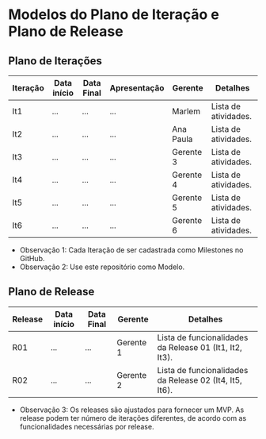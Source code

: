 # Modelos do Plano de Iteração e Plano de Release

## Plano de Iterações

Iteração | Data início | Data Final | Apresentação | Gerente   | Detalhes
-------- | ----------- | ---------- | ------------ | -------   | -------
It1      |    ...      |    ...     |    ...       | Marlem    | Lista de atividades.
It2      |    ...      |    ...     |    ...       | Ana Paula | Lista de atividades.
It3      |    ...      |    ...     |    ...       | Gerente 3 | Lista de atividades.
It4      |    ...      |    ...     |    ...       | Gerente 4 | Lista de atividades.
It5      |    ...      |    ...     |    ...       | Gerente 5 | Lista de atividades.
It6      |    ...      |    ...     |    ...       | Gerente 6 | Lista de atividades.

* Observação 1: Cada Iteração de ser cadastrada como Milestones no GitHub.
* Observação 2: Use este repositório como Modelo.

## Plano de Release

Release | Data início | Data Final | Gerente   | Detalhes
------- | ----------- | ---------- | --------- | --------
R01     |     ...     |     ...    | Gerente 1 | Lista de funcionalidades da Release 01 (It1, It2, It3).
R02     |     ...     |     ...    | Gerente 2 | Lista de funcionalidades da Release 02 (It4, It5, It6).

* Observação 3: Os releases são ajustados para fornecer um MVP. As release podem ter número de iterações diferentes, de acordo com as funcionalidades necessárias por release. 
